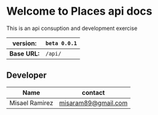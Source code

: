 # Welcome to Places api docs

This is an api consuption and development exercise  

|version:  | `beta 0.0.1`|
|----------|---------|  
|**Base URL:** | `/api/`|


## Developer
|Name          |contact            |
|----          |-------            |
|Misael Ramirez|misaram89@gmail.com|
